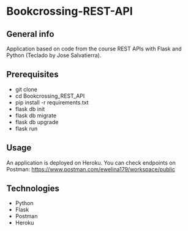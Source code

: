 # Bookcrossing-REST-API

## General info

Application based on code from the course REST APIs with Flask and Python (Teclado by Jose Salvatierra).

## Prerequisites

- git clone
- cd Bookcrossing_REST_API
- pip install -r requirements.txt
- flask db init
- flask db migrate
- flask db upgrade
- flask run



## Usage

An application is deployed on Heroku. 
You can check endpoints on Postman:
https://www.postman.com/ewelina179/workspace/public

## Technologies

- Python
- Flask
- Postman
- Heroku
